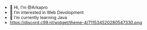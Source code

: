 - 👋 Hi, I’m @Arkapro
- 👀 I’m interested in Web Devolopment 
- 🌱 I’m currently learning Java
- https://discord.c99.nl/widget/theme-4/711534520280547330.png
<!---
Arkapro/Arkapro is a ✨ special ✨ repository because its `README.md` (this file) appears on your GitHub profile.
You can click the Preview link to take a look at your changes.
--->
